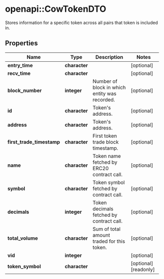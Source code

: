 # openapi::CowTokenDTO

Stores information for a specific token across all pairs that token is included in.

## Properties
Name | Type | Description | Notes
------------ | ------------- | ------------- | -------------
**entry_time** | **character** |  | [optional] 
**recv_time** | **character** |  | [optional] 
**block_number** | **integer** | Number of block in which entity was recorded. | [optional] 
**id** | **character** | Token&#39;s address. | [optional] 
**address** | **character** | Token&#39;s address. | [optional] 
**first_trade_timestamp** | **character** | First token trade block timestamp. | [optional] 
**name** | **character** | Token name fetched by ERC20 contract call. | [optional] 
**symbol** | **character** | Token symbol fetched by contract call. | [optional] 
**decimals** | **integer** | Token decimals fetched by contract call. | [optional] 
**total_volume** | **character** | Sum of total amount traded for this token. | [optional] 
**vid** | **integer** |  | [optional] 
**token_symbol** | **character** |  | [optional] [readonly] 


